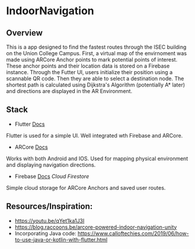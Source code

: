 # IndoorNavigation

## Overview

This is a app designed to find the fastest routes through the ISEC building on the Union College Campus. First, a virtual map of the envirnoment was made using ARCore Anchor points to mark potential points of interest. These anchor points and their location data is stored on a Firebase instance. Through the Futter UI, users initialize their position using a scannable QR code. Then they are able to select a destination node. The shortest path is calculated using Dijkstra's Algorithm (potentially A* later) and directions are displayed in the AR Environment.

## Stack

- Flutter [Docs](https://flutter.dev/docs)

Flutter is used for a simple UI. Well integrated wth Firebase and ARCore.

- ARCore [Docs](https://developers.google.com/ar/reference/java/com/google/ar/core/package-summary)

Works with both Android and IOS. Used for mapping physical environment and displaying navigation directions.


- Firebase [Docs](https://firebase.google.com/docs/firestore/quickstart?authuser=1#java)
_Cloud Firestore_


Simple cloud storage for ARCore Anchors and saved user routes.



## Resources/Inspiration:

- https://youtu.be/qYet1ka1J3I
- https://blog.raccoons.be/arcore-powered-indoor-navigation-unity
- Incorporating Java code: https://www.calloftechies.com/2019/06/how-to-use-java-or-kotlin-with-flutter.html
